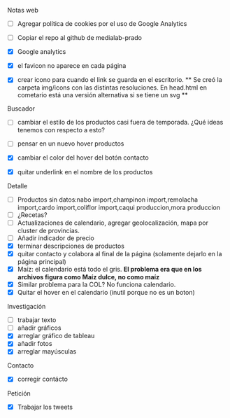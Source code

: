
Notas web
- [ ] Agregar política de cookies por el uso de Google Analytics
- [ ] Copiar el repo al github de medialab-prado
- [x] Google analytics
- [x] el favicon no aparece en cada página
- [x] crear icono para cuando el link se guarda en el escritorio. ** Se creó la carpeta img/icons con las distintas resoluciones. En head.html en cometario está una versión alternativa si se tiene un svg **


Buscador
- [ ] cambiar el estilo de los productos casi fuera de temporada. ¿Qué ideas tenemos con respecto a esto?
- [ ] pensar en un nuevo hover productos
- [x] cambiar el color del hover del botón contacto
- [x] quitar underlink en el nombre de los productos


Detalle

- [ ] Productos sin datos:nabo import,champinon import,remolacha import,cardo import,coliflor import,caqui produccion,mora produccion
- [ ] ¿Recetas?
- [ ] Actualizaciones de calendario, agregar geolocalización, mapa por cluster de provincias.
- [ ] Añadir indicador de precio
- [X] terminar descripciones de productos
- [x] quitar contacto y colabora al final de la página (solamente dejarlo en la página principal)
- [x] Maíz: el calendario está todo el gris. **El problema era que en los archivos figura como Maíz dulce, no como maíz**
- [x] Similar problema para la COL? No funciona calendario.
- [x] Quitar el hover en el calendario (inutil porque no es un boton)

Investigación
- [ ] trabajar texto
- [ ] añadir gráficos
- [x] arreglar gráfico de tableau 
- [x] añadir fotos
- [x] arreglar mayúsculas

Contacto
- [x] corregir contácto

Petición
- [x] Trabajar los tweets
